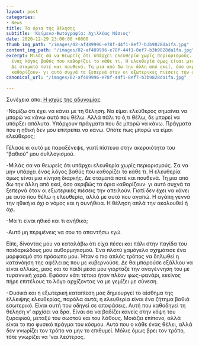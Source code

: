 ```yaml
---
layout: post
categories:
- News
title: Τα όρια της θέλησης
subtitle: 'Κείμενο-Φωτογραφία: Αχιλλέας Νάσιος'
date: 2020-12-29 23:00:00 +0000
thumb_img_path: "/images/02-af489996-e78f-44f1-8ef7-b3b9828da1fa.jpg"
content_img_path: "/images/02-af489996-e78f-44f1-8ef7-b3b9828da1fa.jpg"
excerpt: Μιλάς σα να θεωρείς ότι υπάρχει ελευθερία χωρίς περιορισμούς. Σα να μην υπάρχει
  ένας λόγος βαθύς που καθορίζει το κάθε τι. Η ελευθερία όμως είναι μια κίνηση διαρκής.
  Δε σταματά ποτέ και πουθενά. Τη μια από δω την άλλη από εκεί, όσο ακριβώς τα όρια
  καθορίζουν· γι αυτό συχνά τα ξεπερνά όταν οι εξωτερικές πιέσεις την απειλούν.
canonical_url: "/images/02-af489996-e78f-44f1-8ef7-b3b9828da1fa.jpg"

---
```

Συνέχεια απο:<a href="https://hocusphotus.com/posts/anodus-40/" target="blank"> Η ισχύς της αδυναμίας</a>

\-Νομίζω ότι έχει να κάνει με τη θέληση. Να είμαι ελεύθερος σημαίνει να μπορώ να κάνω αυτό που θέλω. Αλλά πάλι το ό,τι θέλω, δε μπορεί να υπάρξει απόλυτα. Υπάρχουν πράγματα που δε μπορώ να κάνω. Πράγματα που η ηθική δεν μου επιτρέπει να κάνω. Οπότε πως μπορώ να είμαι ελεύθερος; 

Γέλασε κι αυτό με παραξένεψε, γιατί πίστευα στην ακεραιότητα του “βαθιού” μου συλλογισμού.

\-Μιλάς σα να θεωρείς ότι υπάρχει ελευθερία χωρίς περιορισμούς. Σα να μην υπάρχει ένας λόγος βαθύς που καθορίζει το κάθε τι. Η ελευθερία όμως είναι μια κίνηση διαρκής. Δε σταματά ποτέ και πουθενά. Τη μια από δω την άλλη από εκεί, όσο ακριβώς τα όρια καθορίζουν· γι αυτό συχνά τα ξεπερνά όταν οι εξωτερικές πιέσεις την απειλούν. Γιατί δεν έχει να κάνει με αυτό που θέλω η ελευθερία, αλλά με αυτό που αγαπώ. Η αγάπη γεννά την ηθική κι όχι ο νόμος και η συνήθεια. Η θέληση απλά την ακολουθεί ή όχι.

\-Μα τι είναι ηθικό και τι ανήθικο;

\-Αυτό μη περιμένεις να σου το απαντήσω εγώ.

Είπε, δίνοντας μου να καταλάβω ότι είχα πέσει και πάλι στην παγίδα του παιδαριώδους μου αυθορμητισμού. Ένα πλατύ χαμόγελο σχημάτισε ένα μορφασμό στο πρόσωπο μου. Ήταν ο πιο απλός τρόπος να δηλωθεί η κατανόηση της αφέλειας που με κυβερνούσε. Δε θα μπορούσε εξάλλου να είναι αλλιώς, μιας και το παιδί μέσα μου γιόρταζε την αναγέννηση του με τυραννική χαρά. Εφόσον κάτι τέτοιο ήταν πλέον φως-φανάρι, εκείνος πήρε επιτέλους το λόγο αρχίζοντας να με γεμίζει με σύνεση.

\-Φυσικά και η εξωτερική καταπίεση μας δημιουργεί το αίσθημα της έλλειψης ελευθερίας, παρόλα αυτά, η ελευθερία είναι ένα ζήτημα βαθιά εσωτερικό. Είναι αυτή που οδηγεί σε αποφάσεις. Αυτή που καθοδηγεί τη θέληση ν’ αρχίσει να δρα. Είναι σα να βαδίζει κανείς στην κόψη του ξυραφιού, μεταξύ του σωστού και του λάθους. Μοιάζει επίπονο, αλλά είναι το πιο φυσικό πράγμα του κόσμου. Αυτό που ο κάθε ένας θέλει, αλλά δεν γνωρίζει τον τρόπο να μην το επιθυμεί. Μόλις όμως βρει τον τρόπο, τότε γνωρίζει να ‘ναι λεύτερος.